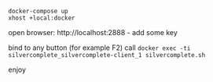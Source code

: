 ```
docker-compose up
xhost +local:docker

```
open browser: http://localhost:2888 - add some key

bind to any button (for example F2) call
```docker exec -ti silvercomplete_silvercomplete-client_1 silvercomplete.sh```

enjoy
